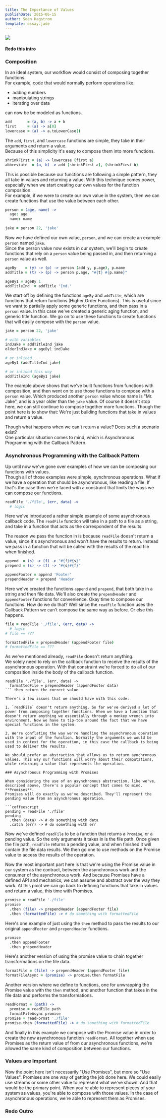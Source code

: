 ```yaml
---
title: The Importance of Values
publishDate: 2015-06-15
author: Sean Hagstrom
template: essay.jade
---
```


![](http://4.bp.blogspot.com/_vt749aV4Y7Q/TQ0RGGCoOkI/AAAAAAAAFsA/fKNZwumM1fI/s1600/palace%2Bof%2Bzinn.jpg)

#### Redo this intro

### Composition

In an ideal system, our workflow would consist of composing together functions.  
For example, code that would normally perform operations like: 

* adding numbers
* manipulating strings
* iterating over data

can now be be modeled as functions.

```coffeescript
add       = (a, b) -> a + b
first     = (a) -> a[0]
lowercase = (a) -> a.toLowerCase()
```

The `add`, `first`, and `lowercase` functions are simple, they take in their arguments and return a value.  
Because of this simplicity it's easy to compose them into more functions.

```coffeescript
shrinkFirst = (a) -> lowercase (first a)
abbreviate  = (a, b) -> add (shrinkFirst a), (shrinkFirst b)
```
This is possible because our functions are following a simple pattern, they all take in values and returning a value.  With this technique comes power, especially when we start creating our own values for the function composition.  
For example, if we were to create our own value in the system, then we can create functions that use the value between each other.

```coffeescript
person = (age, name) ->
  age: age
  name: name
  
jake = person 22, 'jake'
```

Now we have defined our own value, `person`, and we can create an example `person` named `jake`.  
Since the person value now exists in our system, we'll begin to create functions that rely on a `person` value being passed in, and then returning a `person` value as well.

```coffeescript
ageBy    = (y) -> (p) -> person (add y, p.age), p.name
addTitle = (t) -> (p) -> person p.age, "#{t} #{p.name}"

ageBy1 = ageBy 1
addTitleInd  = addTitle 'Ind.'
```

We start off by defining the functions `ageBy` and `addTitle`, which are functions that return functions (Higher Order Functions). This is useful since we want to partially apply some generic functions, and then pass in a `person` value. In this case we've created a generic aging function, and generic title function. We go on to use these functions to create functions that will easily compose with the `person` value.

```coffeescript
jake = person 22, 'jake'

# with variables
indJake = addTitleInd jake
olderIndJake = ageBy1 indJake

# or inlined
ageBy1 (addTitleInd jake)

# or inlined this way
addTitleInd (ageBy1 jake)
```

The example above shows that we've built functions from functions with composition, and then went on to use those functions to compose with a `person` value. Which produced another `person` value whose name is "Mr. Jake", and is a year older than the `jake` value. Of course it doesn't stop here, we can still continue to compose together more functions. Though the point here is to show that: We're just building functions that take in values and return a value.

Though what happens when we can't return a value? Does such a scenario exist?  
One particular situation comes to mind, which is Asynchronous Programming with the Callback Pattern.

### Asynchronous Programming with the Callback Pattern

Up until now we've gone over examples of how we can be composing our functions with values.  
Though all of those examples were simple, synchronous operations. What if we have a operation that should be asynchronous, like reading a file. If that's the case then we're faced with a constraint that limits the ways we can compose our functions.

```coffeescript
readFile './file', (err, data) ->
  # logic
```

Here we've introduced a rather simple example of some asynchronous callback code. The `readFile` function will take in a path to a file as a string, and take in a function that acts as the correspondent of the results.  

The reason we pass the function in is because `readFile` doesn't return a value, since it's asynchronous and won't have the results to return. Instead we pass in a function that will be called with the results of the read file when finished.

```coffeescript
append  = (s) -> (f) -> "#{f}#{s}"
prepend = (s) -> (f) -> "#{s}#{f}"

appendFooter = append 'Footer'
prependHeader = prepend 'Header'
```

Here we've created the functions `append` and `prepend`, that both take in a string and then file data. We'll also create the `prependHeader` and `appendFooter` functions for convenience. Okay time to compose our functions. How do we do that? Well since the `readFile` function uses the Callback Pattern we can't compose the same way as before. Or else this happens.

```coffeescript
file = readFile './file', (err, data) ->
  # logic
# file == ???

formattedFile = prependHeader (appendFooter file)
# formattedFile == ???
```

As we've mentioned already, `readFile` doesn't return anything.  
We solely need to rely on the callback function to receive the results of the asynchronous operation. With that constraint we're forced to do all of our composition inside the body of the callback function.

```
readFile './file', (err, data) ->
  formattedFile = prependHeader (appendFooter data)
``` then return the correct value

There's a few issues that we should have with this code:

1. `readFile` doesn't return anything. So far we've derived a lot of power from composing together functions. When we have a function that doesn't return anything we essentially through a monkey wrench into environment. Now we have to tip-toe around the fact that we have special functions in the system.

2. We're conflating the way we're handling the asynchronous operation with the input of the function. Normally the arguments we would be used in context for the operation, in this case the callback is being used to deliver the results.

We should prefer an abstraction that allows us to return aynchronous values. This way our functions will worry about their computations, while returning a value that represents the operation. 

### Asynchronous Programming with Promises

When considering the use of an asynchronous abstraction, like we've, described above, there's a popular concept that comes to mind. **Promises**.
Promises will do exactly as we've described. They'll represent the pending value from an asynchronous operation.

```coffeescript
pending = readFile './file'
pending
  .then (data) -> # do something with data
  .catch (err) -> # do something with err
```

Now we've defined `readFile` to be a function that returns a `Promise`, or a pending value. So the only arguments it takes in is the file path. Once given the file path, `readfile` returns a pending value, and when finished it will contain the file data results. We then go one to use methods on the Promise value to access the results of the operation.

Now the most important part here is that we're using the Promise value in our system as the contract, between the asynchronous work and the consumer of the asynchronous work. And because Promises have a defined API and mechanics, we can assume and abstract over the way they work.
At this point we can go back to defining functions that take in values and return a value, this time with Promises.

```coffeescript
promise = readFile './file'
promise
  .then (file) -> prependHeader (appendFooter file)
  .then (formattedFile) -> # do something with formattedFile
```

Here's one example of just using the `then` method to pass the results to our original `appendFooter` and `prependHeader` functions.

```coffeescript
promise
  .then appendFooter
  .then prependHeader
```

Here's another version of using the promise value to chain together transformations on the file data.

```coffeescript
formatFile = (file) -> prependHeader (appendFooter file)
formatFileAsync = (promise) -> promise.then formatFile
```

Another version where we define to functions, one for unwrapping the Promise value with the `then` method, and another function that takes in the file data and performs the transformations.

```coffeescript
readFormat = (path) ->
  promise = readFile path
  formatFileAsync promise
promise = readFormat './file'
promise.then (formattedFile) -> # do something with formattedFile
```

And finally in this example we compose with the Promise value in order to create the new asynchronous function `readFormat`. All together when use Promises as the return value of from our asynchronous functions, we're allowed the same kind of composition between our functions.

### Values are Important

Now the point here isn't necessarily "Use Promises", but more so "Use Values". Promises are one way of getting the job done here. We could easily use streams or some other value to represent what we've shown. And that would be the primary point. When you're able to represent pieces of your system as values, you're able to compose with those values. In the case of asynchronous operations, we're able to represent them as Promises.

### Redo Outro
